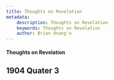 ```yaml
---
title: Thoughts on Revelation
metadata:
    description: Thoughts on Revelation
    keywords: Thoughts on Revelation
    author: Brian Onang'o
---
```


#### Thoughts on Revelation

## 1904 Quater 3
